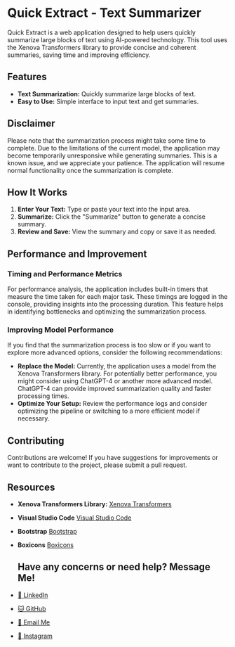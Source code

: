 # Quick Extract - Text Summarizer

Quick Extract is a web application designed to help users quickly summarize large blocks of text using AI-powered technology. This tool uses the Xenova Transformers library to provide concise and coherent summaries, saving time and improving efficiency.

## Features

- **Text Summarization:** Quickly summarize large blocks of text.
- **Easy to Use:** Simple interface to input text and get summaries.

## Disclaimer

Please note that the summarization process might take some time to complete. Due to the limitations of the current model, the application may become temporarily unresponsive while generating summaries. This is a known issue, and we appreciate your patience. The application will resume normal functionality once the summarization is complete.

## How It Works

1. **Enter Your Text:** Type or paste your text into the input area.
2. **Summarize:** Click the "Summarize" button to generate a concise summary.
3. **Review and Save:** View the summary and copy or save it as needed.

## Performance and Improvement

### Timing and Performance Metrics

For performance analysis, the application includes built-in timers that measure the time taken for each major task. These timings are logged in the console, providing insights into the processing duration. This feature helps in identifying bottlenecks and optimizing the summarization process.

### Improving Model Performance

If you find that the summarization process is too slow or if you want to explore more advanced options, consider the following recommendations:

- **Replace the Model:** Currently, the application uses a model from the Xenova Transformers library. For potentially better performance, you might consider using ChatGPT-4 or another more advanced model. ChatGPT-4 can provide improved summarization quality and faster processing times.
- **Optimize Your Setup:** Review the performance logs and consider optimizing the pipeline or switching to a more efficient model if necessary.

## Contributing

Contributions are welcome! If you have suggestions for improvements or want to contribute to the project, please submit a pull request.

## Resources

- **Xenova Transformers Library:** [Xenova Transformers](https://cdn.jsdelivr.net/npm/@xenova/transformers@2.17.2)
- **Visual Studio Code** [Visual Studio Code](https://code.visualstudio.com/)
- **Bootstrap** [Bootstrap](https://getbootstrap.com/)
- **Boxicons** [Boxicons](https://boxicons.com/)

  ## Have any concerns or need help? Message Me!
- [💼 LinkedIn](https://www.linkedin.com/in/karanveer-panesar-0203a1247/)
- [🐱 GitHub](https://github.com/kpanesar88)
- [📧 Email Me](mailto:karanveerpanesar04@gmail.com)
- [📸 Instagram](https://www.instagram.com/zorzex?igsh=MWJtdXZ3MTFrZHdpbQ%3D%3D&utm_source=qr)

